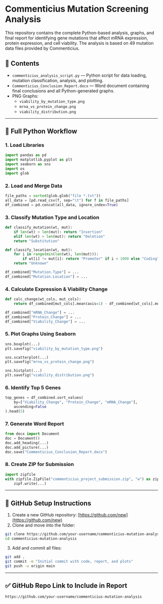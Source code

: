 # Commenticius Mutation Screening Analysis

This repository contains the complete Python-based analysis, graphs, and final report for identifying gene mutations that affect mRNA expression, protein expression, and cell viability. The analysis is based on 49 mutation data files provided by Commenticius.

## 📂 Contents

- `commenticius_analysis_script.py` — Python script for data loading, mutation classification, analysis, and plotting.
- `Commenticius_Conclusion_Report.docx` — Word document containing final conclusions and all Python-generated graphs.
- PNG Graphs:
  - `viability_by_mutation_type.png`
  - `mrna_vs_protein_change.png`
  - `viability_distribution.png`

---

## 🧪 Full Python Workflow

### 1. Load Libraries
```python
import pandas as pd
import matplotlib.pyplot as plt
import seaborn as sns
import os
import glob
```

### 2. Load and Merge Data
```python
file_paths = sorted(glob.glob("file *.txt"))
all_data = [pd.read_csv(f, sep="\t") for f in file_paths]
df_combined = pd.concat(all_data, ignore_index=True)
```

### 3. Classify Mutation Type and Location
```python
def classify_mutation(wt, mut):
    if len(wt) < len(mut): return "Insertion"
    elif len(wt) > len(mut): return "Deletion"
    return "Substitution"

def classify_location(wt, mut):
    for i in range(min(len(wt), len(mut))):
        if wt[i] != mut[i]: return "Promoter" if i < 1000 else "Coding"
    return "Unknown"

df_combined["Mutation.Type"] = ...
df_combined["Mutation.Location"] = ...
```

### 4. Calculate Expression & Viability Change
```python
def calc_change(wt_cols, mut_cols):
    return df_combined[mut_cols].mean(axis=1) - df_combined[wt_cols].mean(axis=1)

df_combined["mRNA_Change"] = ...
df_combined["Protein_Change"] = ...
df_combined["Viability_Change"] = ...
```

### 5. Plot Graphs Using Seaborn
```python
sns.boxplot(...)
plt.savefig("viability_by_mutation_type.png")

sns.scatterplot(...)
plt.savefig("mrna_vs_protein_change.png")

sns.histplot(...)
plt.savefig("viability_distribution.png")
```

### 6. Identify Top 5 Genes
```python
top_genes = df_combined.sort_values(
    by=["Viability_Change", "Protein_Change", "mRNA_Change"],
    ascending=False
).head(5)
```

### 7. Generate Word Report
```python
from docx import Document
doc = Document()
doc.add_heading(...)
doc.add_picture(...)
doc.save("Commenticius_Conclusion_Report.docx")
```

### 8. Create ZIP for Submission
```python
import zipfile
with zipfile.ZipFile("commenticius_project_submission.zip", "w") as zipf:
    zipf.write(...)
```

---

## 🔗 GitHub Setup Instructions

1. Create a new GitHub repository: [https://github.com/new](https://github.com/new)
2. Clone and move into the folder:
```bash
git clone https://github.com/your-username/commenticius-mutation-analysis.git
cd commenticius-mutation-analysis
```
3. Add and commit all files:
```bash
git add .
git commit -m "Initial commit with code, report, and plots"
git push -u origin main
```

---

## ✅ GitHub Repo Link to Include in Report
```
https://github.com/your-username/commenticius-mutation-analysis
```

